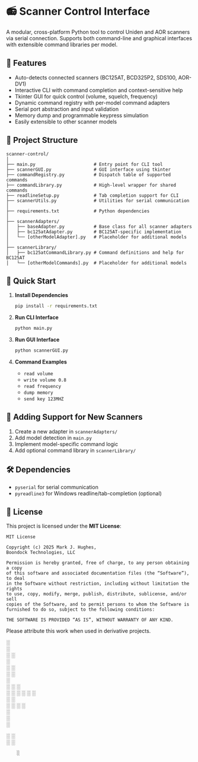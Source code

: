 # 📻 Scanner Control Interface

A modular, cross-platform Python tool to control Uniden and AOR scanners via serial connection. Supports both command-line and graphical interfaces with extensible command libraries per model.

## 🧰 Features

- Auto-detects connected scanners (BC125AT, BCD325P2, SDS100, AOR-DV1)
- Interactive CLI with command completion and context-sensitive help
- Tkinter GUI for quick control (volume, squelch, frequency)
- Dynamic command registry with per-model command adapters
- Serial port abstraction and input validation
- Memory dump and programmable keypress simulation
- Easily extensible to other scanner models

## 📁 Project Structure

```text
scanner-control/
│
├── main.py                      # Entry point for CLI tool
├── scannerGUI.py                # GUI interface using tkinter
├── commandRegistry.py           # Dispatch table of supported commands
├── commandLibrary.py            # High-level wrapper for shared commands
├── readlineSetup.py             # Tab completion support for CLI
├── scannerUtils.py              # Utilities for serial communication
│
├── requirements.txt             # Python dependencies
│
├── scannerAdapters/
│   ├── baseAdapter.py           # Base class for all scanner adapters
│   ├── bc125atAdapter.py        # BC125AT-specific implementation
│   └── [otherModelAdapter].py   # Placeholder for additional models
│
├── scannerLibrary/
│   ├── bc125atCommandLibrary.py # Command definitions and help for BC125AT
│   └── [otherModelCommands].py  # Placeholder for additional models
```

## 🚀 Quick Start

1. **Install Dependencies**
   ```bash
   pip install -r requirements.txt
   ```

2. **Run CLI Interface**
   ```bash
   python main.py
   ```

3. **Run GUI Interface**
   ```bash
   python scannerGUI.py
   ```

4. **Command Examples**
   - `read volume`
   - `write volume 0.8`
   - `read frequency`
   - `dump memory`
   - `send key 123MHZ`

## 🧩 Adding Support for New Scanners

1. Create a new adapter in `scannerAdapters/`
2. Add model detection in `main.py`
3. Implement model-specific command logic
4. Add optional command library in `scannerLibrary/`

## 🛠 Dependencies

- `pyserial` for serial communication
- `pyreadline3` for Windows readline/tab-completion (optional)

## 🪪 License

This project is licensed under the **MIT License**:

```
MIT License

Copyright (c) 2025 Mark J. Hughes,
Boondock Technologies, LLC

Permission is hereby granted, free of charge, to any person obtaining a copy
of this software and associated documentation files (the “Software”), to deal
in the Software without restriction, including without limitation the rights
to use, copy, modify, merge, publish, distribute, sublicense, and/or sell
copies of the Software, and to permit persons to whom the Software is
furnished to do so, subject to the following conditions:

THE SOFTWARE IS PROVIDED “AS IS”, WITHOUT WARRANTY OF ANY KIND.
```

Please attribute this work when used in derivative projects.
                               
░                                       
░                                       
░                       ░               
░                                       
░                      ░                
░                          ░            
░                                       
░      ░                  ░             
░      ░      ░   ░         ░    ░      
░      ░                                
░      ░                           ░ ░  
░                                       
░                                       
░                                       
                                        
                                        
 ░                             ░        
  ░                           ░         
                                        
                                        
        ░                              
